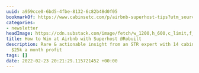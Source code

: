 ```yaml
---
uuid: a959cce0-6bd5-4fbe-8132-6c82b48d0f05
bookmarkOf: https://www.cabinsetc.com/p/airbnb-superhost-tips?utm_source=substack
categories:
- newsletter
headImage: https://cdn.substack.com/image/fetch/w_1200,h_600,c_limit,f_jpg,q_auto:good,fl_progressive:steep/https%3A%2F%2Fbucketeer-e05bbc84-baa3-437e-9518-adb32be77984.s3.amazonaws.com%2Fpublic%2Fimages%2F93fa0eee-2081-478d-8607-bc529e8931fa_1080x720.jpeg
title: How to Win at Airbnb with Superhost @Robuilt
description: Rare & actionable insight from an STR expert with 14 cabins netting over
  $25k a month profit
tags: []
date: 2022-02-23 20:21:29.115721452 +00:00
---
```

